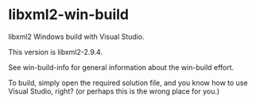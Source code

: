 # libxml2-win-build

libxml2 Windows build with Visual Studio.

This version is libxml2-2.9.4.

See win-build-info for general information about the
win-build effort.

To build, simply open the required solution file, and
you know how to use Visual Studio, right?
(or perhaps this is the wrong place for you.)
